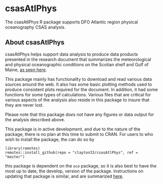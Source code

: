 # csasAtlPhys
The csasAtlPhys R package supports DFO Atlantic region physical oceanography CSAS analysis.

## About csasAtlPhys

csasAtlPhys helps support data analysis to produce data products presented in the research document
that summarizes the meteorological and physical oceanographic conditions on the Scotian shelf and Gulf of Maine, 
[as seen here](http://www.dfo-mpo.gc.ca/csas-sccs/Publications/ResDocs-DocRech/2018/2018_016-eng.html).

This package mainly has functionality to download and read various data sources around the web.
It also has some basic plotting methods used to produce consistent plots required for the document. In addition, it had some functions for some types of calculations.
Various files that are critical for various aspects of the analysis also reside in this package to
insure that they are never lost.

Please note that this package *does not* have any figures or data output for
the analysis described above.

This package is in active development, and due to the nature of the package,
there is no plan at this time to submit to CRAN. For users to who wish to install the package, the can do so by

```
library(remotes)
remotes::install_github(repo = "clayton33/csasAtlPhys", ref = "master")
```

this package is dependent on the `oce` package, so it is also best to have
the most up to date, the develop, version of the package. Instructions 
on updating that package is similar, and are summarized [here](https://github.com/dankelley/oce).
